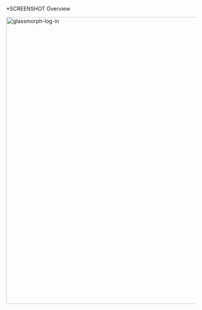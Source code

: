 *SCREENSHOT Overview

<img width="878" height="764" alt="glassmorph-log-in" src="https://github.com/user-attachments/assets/0b098cf9-43fa-42de-a01b-3b40b5c9ba66" />



